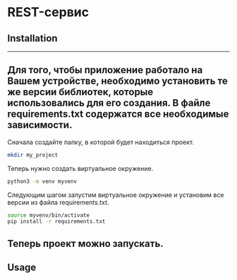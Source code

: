 # REST-сервис
## Installation
---
Для того, чтобы приложение работало на Вашем устройстве, необходимо установить те же версии библиотек, которые использовались для его создания.
В файле requirements.txt содержатся все необходимые зависимости.
---
Сначала создайте папку, в которой будет находиться проект.
```bash
mkdir my_project
```
Теперь нужно создать виртуальное окружение.
```bash
python3 -m venv myvenv
```
Следующим шагом запустим виртуальное окружение и установим все версии из файла requirements.txt.
```bash
source myvenv/bin/activate
pip install -r requirements.txt
```
Теперь проект можно запускать.
---
## Usage